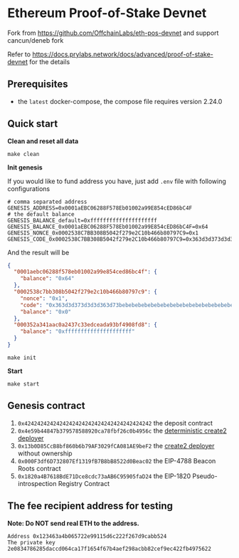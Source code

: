 # Ethereum Proof-of-Stake Devnet

Fork from https://github.com/OffchainLabs/eth-pos-devnet and support cancun/deneb fork

Refer to https://docs.prylabs.network/docs/advanced/proof-of-stake-devnet for the details

## Prerequisites

- the `latest` docker-compose, the compose file requires version 2.24.0

## Quick start

**Clean and reset all data**

```
make clean
```

**Init genesis**

If you would like to fund address you have, just add `.env` file with following configurations

```
# comma separated address
GENESIS_ADDRESS=0x0001aEBC06288F578Eb01002a99E854cED86bC4F
# the default balance
GENESIS_BALANCE_default=0xfffffffffffffffffffff
GENESIS_BALANCE_0x0001aEBC06288F578Eb01002a99E854cED86bC4F=0x64
GENESIS_NONCE_0x0002538C7BB308B5042f279e2C10b466b80797C9=0x1
GENESIS_CODE_0x0002538C7BB308B5042f279e2C10b466b80797C9=0x363d3d373d3d3d363d73bebebebebebebebebebebebebebebebebebebebe5af43d82803e903d91602b57fd5bf3
```

And the result will be

```json
{
  "0001aebc06288f578eb01002a99e854ced86bc4f": {
    "balance": "0x64"
  },
  "0002538c7bb308b5042f279e2c10b466b80797c9": {
    "nonce": "0x1",
    "code": "0x363d3d373d3d3d363d73bebebebebebebebebebebebebebebebebebebebe5af43d82803e903d91602b57fd5bf3",
    "balance": "0x0"
  },
  "000352a341aac0a2437c33edceada93bf4908fd8": {
    "balance": "0xfffffffffffffffffffff"
  }
}
```

```
make init
```

**Start**

```
make start
```

## Genesis contract

1. `0x4242424242424242424242424242424242424242` the deposit contract
2. `0x4e59b44847b379578588920ca78fbf26c0b4956c` the [deterministic create2 deployer](https://github.com/Arachnid/deterministic-deployment-proxy)
3. `0x13b0D85CcB8bf860b6b79AF3029fCA081AE9beF2` the [create2 deployer](https://github.com/pcaversaccio/create2deployer) without ownership
4. `0x000F3df6D732807Ef1319fB7B8bB8522d0Beac02` the EIP-4788 Beacon Roots contract
5. `0x1820a4B7618BdE71Dce8cdc73aAB6C95905faD24` the EIP-1820 Pseudo-introspection Registry Contract

## The fee recipient address for testing

**Note: Do NOT send real ETH to the address.**

```
Address 0x123463a4b065722e99115d6c222f267d9cabb524
The private key 2e0834786285daccd064ca17f1654f67b4aef298acbb82cef9ec422fb4975622
```
